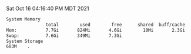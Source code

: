 Sat Oct 16 04:16:40 PM MDT 2021
```bash
System Memory
               total        used        free      shared  buff/cache   available
Mem:           7.7Gi       824Mi       4.6Gi        10Mi       2.3Gi       6.5Gi
Swap:          7.6Gi       349Mi       7.3Gi
System Storage
683M	.
```
